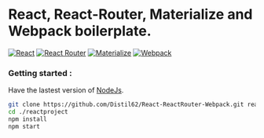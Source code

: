# React, React-Router, Materialize and Webpack boilerplate.

[![React](http://image.noelshack.com/fichiers/2017/48/7/1512341444-react2.png)](https://facebook.github.io/react/)
[![React Router](http://image.noelshack.com/fichiers/2017/48/7/1512341444-react-router2.png)](https://github.com/ReactTraining/react-router)
[![Materialize](http://image.noelshack.com/fichiers/2017/49/1/1512342488-materializegithub.png)](http://materializecss.com/)
[![Webpack](http://image.noelshack.com/fichiers/2017/48/7/1512341366-webpack2.png)](https://webpack.github.io/)

### Getting started :
Have the lastest version of [NodeJs](https://nodejs.org/en/).

```bash
git clone https://github.com/Distil62/React-ReactRouter-Webpack.git reactproject
cd ./reactproject
npm install
npm start
```
